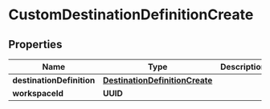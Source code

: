 

# CustomDestinationDefinitionCreate


## Properties

| Name | Type | Description | Notes |
|------------ | ------------- | ------------- | -------------|
|**destinationDefinition** | [**DestinationDefinitionCreate**](DestinationDefinitionCreate.md) |  |  |
|**workspaceId** | **UUID** |  |  |



